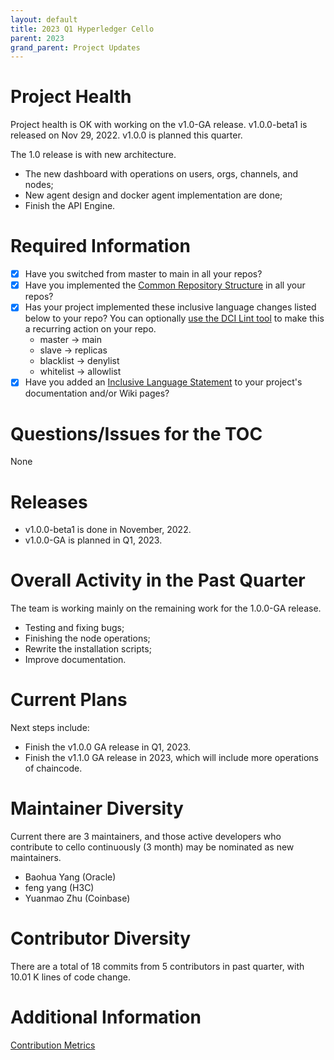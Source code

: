 ```yaml
---
layout: default
title: 2023 Q1 Hyperledger Cello
parent: 2023
grand_parent: Project Updates
---
```


# Project Health

Project health is OK with working on the v1.0-GA release.  v1.0.0-beta1 is released on Nov 29, 2022. v1.0.0 is planned this quarter.

The 1.0 release is with new architecture.

* The new dashboard with operations on users, orgs, channels, and nodes;
* New agent design and docker agent implementation are done;
* Finish the API Engine.

# Required Information
- [x] Have you switched from master to main in all your repos? 
- [x] Have you implemented the [Common Repository Structure](../guidelines/repository-structure.md) in all your repos? 
- [x] Has your project implemented these inclusive language changes listed below to your repo? You can optionally [use the DCI Lint tool](https://github.com/petermetz/gh-action-dci-lint#usage) to make this a recurring action on your repo.
    - master → main
    - slave → replicas
    - blacklist → denylist
    - whitelist → allowlist
- [x] Have you added an [Inclusive Language Statement](https://wiki.hyperledger.org/display/TSC/Inclusive+Language+Example) to your project's documentation and/or Wiki pages?

# Questions/Issues for the TOC

None

# Releases

* v1.0.0-beta1 is done in November, 2022.
* v1.0.0-GA is planned in Q1, 2023.

# Overall Activity in the Past Quarter

The team is working mainly on the remaining work for the 1.0.0-GA release.

* Testing and fixing bugs;
* Finishing the node operations;
* Rewrite the installation scripts;
* Improve documentation.

# Current Plans

Next steps include:

* Finish the v1.0.0 GA release in Q1, 2023.
* Finish the v1.1.0 GA release in 2023, which will include more operations of chaincode.

# Maintainer Diversity

Current there are 3 maintainers, and those active developers who contribute to cello continuously (3 month) may be nominated as new maintainers. 

* Baohua Yang (Oracle)
* feng yang  (H3C)
* Yuanmao Zhu (Coinbase)

# Contributor Diversity

There are a total of 18 commits from 5 contributors in past quarter, with 10.01 K lines of code change.

# Additional Information

[Contribution Metrics](https://insights.lfx.linuxfoundation.org/projects/hyperledger%2Fcello/dashboard;subTab=technical?time=%7B%22from%22:%222022-11-30T05:00:00.000Z%22,%22type%22:%22absolute%22,%22to%22:%222023-02-28T08:00:00.000Z%22%7D)

